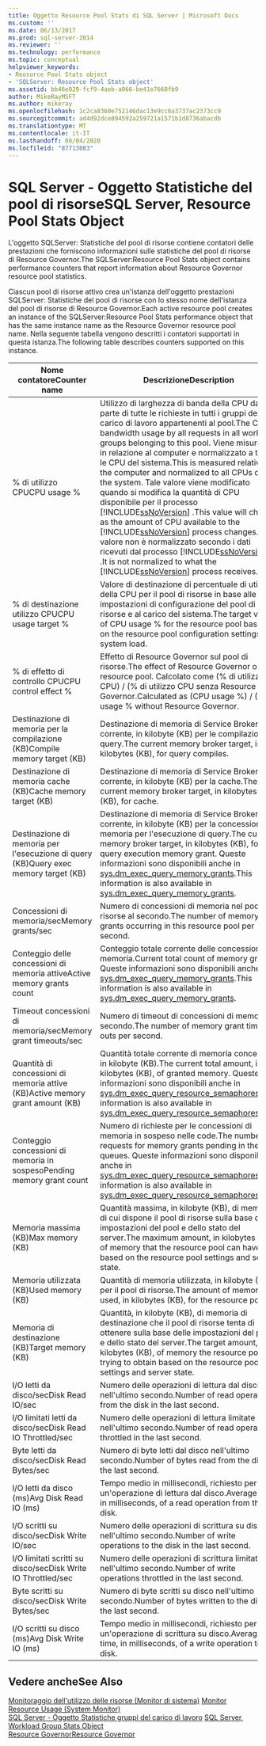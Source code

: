 ```yaml
---
title: Oggetto Resource Pool Stats di SQL Server | Microsoft Docs
ms.custom: ''
ms.date: 06/13/2017
ms.prod: sql-server-2014
ms.reviewer: ''
ms.technology: performance
ms.topic: conceptual
helpviewer_keywords:
- Reosurce Pool Stats object
- 'SQLServer: Resource Pool Stats object'
ms.assetid: bb46e029-fcf9-4aeb-a066-be41e7668fb9
author: MikeRayMSFT
ms.author: mikeray
ms.openlocfilehash: 1c2ca8360e752146dac13e9cc6a3737ac2373cc9
ms.sourcegitcommit: ad4d92dce894592a259721a1571b1d8736abacdb
ms.translationtype: MT
ms.contentlocale: it-IT
ms.lasthandoff: 08/04/2020
ms.locfileid: "87713083"
---
```

# <a name="sql-server-resource-pool-stats-object"></a><span data-ttu-id="3e468-102">SQL Server - Oggetto Statistiche del pool di risorse</span><span class="sxs-lookup"><span data-stu-id="3e468-102">SQL Server, Resource Pool Stats Object</span></span>
  <span data-ttu-id="3e468-103">L'oggetto SQLServer: Statistiche del pool di risorse contiene contatori delle prestazioni che forniscono informazioni sulle statistiche del pool di risorse di Resource Governor.</span><span class="sxs-lookup"><span data-stu-id="3e468-103">The SQLServer:Resource Pool Stats object contains performance counters that report information about Resource Governor resource pool statistics.</span></span>  
  
 <span data-ttu-id="3e468-104">Ciascun pool di risorse attivo crea un'istanza dell'oggetto prestazioni SQLServer: Statistiche del pool di risorse con lo stesso nome dell'istanza del pool di risorse di Resource Governor.</span><span class="sxs-lookup"><span data-stu-id="3e468-104">Each active resource pool creates an instance of the SQLServer:Resource Pool Stats performance object that has the same instance name as the Resource Governor resource pool name.</span></span> <span data-ttu-id="3e468-105">Nella seguente tabella vengono descritti i contatori supportati in questa istanza.</span><span class="sxs-lookup"><span data-stu-id="3e468-105">The following table describes counters supported on this instance.</span></span>  
  
|<span data-ttu-id="3e468-106">Nome contatore</span><span class="sxs-lookup"><span data-stu-id="3e468-106">Counter name</span></span>|<span data-ttu-id="3e468-107">Descrizione</span><span class="sxs-lookup"><span data-stu-id="3e468-107">Description</span></span>|  
|------------------|-----------------|  
|<span data-ttu-id="3e468-108">% di utilizzo CPU</span><span class="sxs-lookup"><span data-stu-id="3e468-108">CPU usage %</span></span>|<span data-ttu-id="3e468-109">Utilizzo di larghezza di banda della CPU da parte di tutte le richieste in tutti i gruppi del carico di lavoro appartenenti al pool.</span><span class="sxs-lookup"><span data-stu-id="3e468-109">The CPU bandwidth usage by all requests in all workload groups belonging to this pool.</span></span> <span data-ttu-id="3e468-110">Viene misurato in relazione al computer e normalizzato a tutte le CPU del sistema.</span><span class="sxs-lookup"><span data-stu-id="3e468-110">This is measured relative to the computer and normalized to all CPUs on the system.</span></span> <span data-ttu-id="3e468-111">Tale valore viene modificato quando si modifica la quantità di CPU disponibile per il processo [!INCLUDE[ssNoVersion](../../includes/ssnoversion-md.md)] .</span><span class="sxs-lookup"><span data-stu-id="3e468-111">This value will change as the amount of CPU available to the [!INCLUDE[ssNoVersion](../../includes/ssnoversion-md.md)] process changes.</span></span> <span data-ttu-id="3e468-112">Il valore non è normalizzato secondo i dati ricevuti dal processo [!INCLUDE[ssNoVersion](../../includes/ssnoversion-md.md)] .</span><span class="sxs-lookup"><span data-stu-id="3e468-112">It is not normalized to what the [!INCLUDE[ssNoVersion](../../includes/ssnoversion-md.md)] process receives.</span></span>|  
|<span data-ttu-id="3e468-113">% di destinazione utilizzo CPU</span><span class="sxs-lookup"><span data-stu-id="3e468-113">CPU usage target %</span></span>|<span data-ttu-id="3e468-114">Valore di destinazione di percentuale di utilizzo della CPU per il pool di risorse in base alle impostazioni di configurazione del pool di risorse e al carico del sistema.</span><span class="sxs-lookup"><span data-stu-id="3e468-114">The target value of CPU usage % for the resource pool based on the resource pool configuration settings and system load.</span></span>|  
|<span data-ttu-id="3e468-115">% di effetto di controllo CPU</span><span class="sxs-lookup"><span data-stu-id="3e468-115">CPU control effect %</span></span>|<span data-ttu-id="3e468-116">Effetto di Resource Governor sul pool di risorse.</span><span class="sxs-lookup"><span data-stu-id="3e468-116">The effect of Resource Governor on the resource pool.</span></span> <span data-ttu-id="3e468-117">Calcolato come (% di utilizzo CPU) / (% di utilizzo CPU senza Resource Governor.</span><span class="sxs-lookup"><span data-stu-id="3e468-117">Calculated as (CPU usage %) / (CPU usage % without Resource Governor.</span></span>|  
|<span data-ttu-id="3e468-118">Destinazione di memoria per la compilazione (KB)</span><span class="sxs-lookup"><span data-stu-id="3e468-118">Compile memory target (KB)</span></span>|<span data-ttu-id="3e468-119">Destinazione di memoria di Service Broker corrente, in kilobyte (KB) per le compilazioni di query.</span><span class="sxs-lookup"><span data-stu-id="3e468-119">The current memory broker target, in kilobytes (KB), for query compiles.</span></span>|  
|<span data-ttu-id="3e468-120">Destinazione di memoria cache (KB)</span><span class="sxs-lookup"><span data-stu-id="3e468-120">Cache memory target (KB)</span></span>|<span data-ttu-id="3e468-121">Destinazione di memoria di Service Broker corrente, in kilobyte (KB) per la cache.</span><span class="sxs-lookup"><span data-stu-id="3e468-121">The current memory broker target, in kilobytes (KB), for cache.</span></span>|  
|<span data-ttu-id="3e468-122">Destinazione di memoria per l'esecuzione di query (KB)</span><span class="sxs-lookup"><span data-stu-id="3e468-122">Query exec memory target (KB)</span></span>|<span data-ttu-id="3e468-123">Destinazione di memoria di Service Broker corrente, in kilobyte (KB) per la concessione di memoria per l'esecuzione di query.</span><span class="sxs-lookup"><span data-stu-id="3e468-123">The current memory broker target, in kilobytes (KB), for query execution memory grant.</span></span> <span data-ttu-id="3e468-124">Queste informazioni sono disponibili anche in [sys.dm_exec_query_memory_grants](/sql/relational-databases/system-dynamic-management-views/sys-dm-exec-query-memory-grants-transact-sql).</span><span class="sxs-lookup"><span data-stu-id="3e468-124">This information is also available in [sys.dm_exec_query_memory_grants](/sql/relational-databases/system-dynamic-management-views/sys-dm-exec-query-memory-grants-transact-sql).</span></span>|  
|<span data-ttu-id="3e468-125">Concessioni di memoria/sec</span><span class="sxs-lookup"><span data-stu-id="3e468-125">Memory grants/sec</span></span>|<span data-ttu-id="3e468-126">Numero di concessioni di memoria nel pool di risorse al secondo.</span><span class="sxs-lookup"><span data-stu-id="3e468-126">The number of memory grants occurring in this resource pool per second.</span></span>|  
|<span data-ttu-id="3e468-127">Conteggio delle concessioni di memoria attive</span><span class="sxs-lookup"><span data-stu-id="3e468-127">Active memory grants count</span></span>|<span data-ttu-id="3e468-128">Conteggio totale corrente delle concessioni di memoria.</span><span class="sxs-lookup"><span data-stu-id="3e468-128">Current total count of memory grants.</span></span> <span data-ttu-id="3e468-129">Queste informazioni sono disponibili anche in [sys.dm_exec_query_memory_grants](/sql/relational-databases/system-dynamic-management-views/sys-dm-exec-query-memory-grants-transact-sql).</span><span class="sxs-lookup"><span data-stu-id="3e468-129">This information is also available in [sys.dm_exec_query_memory_grants](/sql/relational-databases/system-dynamic-management-views/sys-dm-exec-query-memory-grants-transact-sql).</span></span>|  
|<span data-ttu-id="3e468-130">Timeout concessioni di memoria/sec</span><span class="sxs-lookup"><span data-stu-id="3e468-130">Memory grant timeouts/sec</span></span>|<span data-ttu-id="3e468-131">Numero di timeout di concessioni di memoria al secondo.</span><span class="sxs-lookup"><span data-stu-id="3e468-131">The number of memory grant time-outs per second.</span></span>|  
|<span data-ttu-id="3e468-132">Quantità di concessioni di memoria attive (KB)</span><span class="sxs-lookup"><span data-stu-id="3e468-132">Active memory grant amount (KB)</span></span>|<span data-ttu-id="3e468-133">Quantità totale corrente di memoria concessa, in kilobyte (KB).</span><span class="sxs-lookup"><span data-stu-id="3e468-133">The current total amount, in kilobytes (KB), of granted memory.</span></span> <span data-ttu-id="3e468-134">Queste informazioni sono disponibili anche in [sys.dm_exec_query_resource_semaphores](/sql/relational-databases/system-dynamic-management-views/sys-dm-exec-query-resource-semaphores-transact-sql).</span><span class="sxs-lookup"><span data-stu-id="3e468-134">This information is also available in [sys.dm_exec_query_resource_semaphores](/sql/relational-databases/system-dynamic-management-views/sys-dm-exec-query-resource-semaphores-transact-sql).</span></span>|  
|<span data-ttu-id="3e468-135">Conteggio concessioni di memoria in sospeso</span><span class="sxs-lookup"><span data-stu-id="3e468-135">Pending memory grant count</span></span>|<span data-ttu-id="3e468-136">Numero di richieste per le concessioni di memoria in sospeso nelle code.</span><span class="sxs-lookup"><span data-stu-id="3e468-136">The number of requests for memory grants pending in the queues.</span></span> <span data-ttu-id="3e468-137">Queste informazioni sono disponibili anche in [sys.dm_exec_query_resource_semaphores](/sql/relational-databases/system-dynamic-management-views/sys-dm-exec-query-resource-semaphores-transact-sql).</span><span class="sxs-lookup"><span data-stu-id="3e468-137">This information is also available in [sys.dm_exec_query_resource_semaphores](/sql/relational-databases/system-dynamic-management-views/sys-dm-exec-query-resource-semaphores-transact-sql).</span></span>|  
|<span data-ttu-id="3e468-138">Memoria massima (KB)</span><span class="sxs-lookup"><span data-stu-id="3e468-138">Max memory (KB)</span></span>|<span data-ttu-id="3e468-139">Quantità massima, in kilobyte (KB), di memoria di cui dispone il pool di risorse sulla base delle impostazioni del pool e dello stato del server.</span><span class="sxs-lookup"><span data-stu-id="3e468-139">The maximum amount, in kilobytes (KB), of memory that the resource pool can have based on the resource pool settings and server state.</span></span>|  
|<span data-ttu-id="3e468-140">Memoria utilizzata (KB)</span><span class="sxs-lookup"><span data-stu-id="3e468-140">Used memory (KB)</span></span>|<span data-ttu-id="3e468-141">Quantità di memoria utilizzata, in kilobyte (KB), per il pool di risorse.</span><span class="sxs-lookup"><span data-stu-id="3e468-141">The amount of memory used, in kilobytes (KB), for the resource pool.</span></span>|  
|<span data-ttu-id="3e468-142">Memoria di destinazione (KB)</span><span class="sxs-lookup"><span data-stu-id="3e468-142">Target memory (KB)</span></span>|<span data-ttu-id="3e468-143">Quantità, in kilobyte (KB), di memoria di destinazione che il pool di risorse tenta di ottenere sulla base delle impostazioni del pool e dello stato del server.</span><span class="sxs-lookup"><span data-stu-id="3e468-143">The target amount, in kilobytes (KB), of memory the resource pool is trying to obtain based on the resource pool settings and server state.</span></span>|  
|<span data-ttu-id="3e468-144">I/O letti da disco/sec</span><span class="sxs-lookup"><span data-stu-id="3e468-144">Disk Read IO/sec</span></span>|<span data-ttu-id="3e468-145">Numero delle operazioni di lettura dal disco nell'ultimo secondo.</span><span class="sxs-lookup"><span data-stu-id="3e468-145">Number of read operations from the disk in the last second.</span></span>|  
|<span data-ttu-id="3e468-146">I/O limitati letti da disco/sec</span><span class="sxs-lookup"><span data-stu-id="3e468-146">Disk Read IO Throttled/sec</span></span>|<span data-ttu-id="3e468-147">Numero delle operazioni di lettura limitate nell'ultimo secondo.</span><span class="sxs-lookup"><span data-stu-id="3e468-147">Number of read operations throttled in the last second.</span></span>|  
|<span data-ttu-id="3e468-148">Byte letti da disco/sec</span><span class="sxs-lookup"><span data-stu-id="3e468-148">Disk Read Bytes/sec</span></span>|<span data-ttu-id="3e468-149">Numero di byte letti dal disco nell'ultimo secondo.</span><span class="sxs-lookup"><span data-stu-id="3e468-149">Number of bytes read from the disk in the last second.</span></span>|  
|<span data-ttu-id="3e468-150">I/O letti da disco (ms)</span><span class="sxs-lookup"><span data-stu-id="3e468-150">Avg Disk Read IO (ms)</span></span>|<span data-ttu-id="3e468-151">Tempo medio in millisecondi, richiesto per un'operazione di lettura dal disco.</span><span class="sxs-lookup"><span data-stu-id="3e468-151">Average time, in milliseconds, of a read operation from the disk.</span></span>|  
|<span data-ttu-id="3e468-152">I/O scritti su disco/sec</span><span class="sxs-lookup"><span data-stu-id="3e468-152">Disk Write IO/sec</span></span>|<span data-ttu-id="3e468-153">Numero delle operazioni di scrittura su disco nell'ultimo secondo.</span><span class="sxs-lookup"><span data-stu-id="3e468-153">Number of write operations to the disk in the last second.</span></span>|  
|<span data-ttu-id="3e468-154">I/O limitati scritti su disco/sec</span><span class="sxs-lookup"><span data-stu-id="3e468-154">Disk Write IO Throttled/sec</span></span>|<span data-ttu-id="3e468-155">Numero delle operazioni di scrittura limitate nell'ultimo secondo.</span><span class="sxs-lookup"><span data-stu-id="3e468-155">Number of write operations throttled in the last second.</span></span>|  
|<span data-ttu-id="3e468-156">Byte scritti su disco/sec</span><span class="sxs-lookup"><span data-stu-id="3e468-156">Disk Write Bytes/sec</span></span>|<span data-ttu-id="3e468-157">Numero di byte scritti su disco nell'ultimo secondo.</span><span class="sxs-lookup"><span data-stu-id="3e468-157">Number of bytes written to the disk in the last second.</span></span>|  
|<span data-ttu-id="3e468-158">I/O scritti su disco (ms)</span><span class="sxs-lookup"><span data-stu-id="3e468-158">Avg Disk Write IO (ms)</span></span>|<span data-ttu-id="3e468-159">Tempo medio in millisecondi, richiesto per un'operazione di scrittura su disco.</span><span class="sxs-lookup"><span data-stu-id="3e468-159">Average time, in milliseconds, of a write operation to the disk.</span></span>|  
  
## <a name="see-also"></a><span data-ttu-id="3e468-160">Vedere anche</span><span class="sxs-lookup"><span data-stu-id="3e468-160">See Also</span></span>  
 <span data-ttu-id="3e468-161">[Monitoraggio dell'utilizzo delle risorse &#40;Monitor di sistema&#41;](monitor-resource-usage-system-monitor.md) </span><span class="sxs-lookup"><span data-stu-id="3e468-161">[Monitor Resource Usage &#40;System Monitor&#41;](monitor-resource-usage-system-monitor.md) </span></span>  
 <span data-ttu-id="3e468-162">[SQL Server - Oggetto Statistiche gruppi del carico di lavoro](sql-server-workload-group-stats-object.md) </span><span class="sxs-lookup"><span data-stu-id="3e468-162">[SQL Server, Workload Group Stats Object](sql-server-workload-group-stats-object.md) </span></span>  
 [<span data-ttu-id="3e468-163">Resource Governor</span><span class="sxs-lookup"><span data-stu-id="3e468-163">Resource Governor</span></span>](../resource-governor/resource-governor.md)  
  
  
